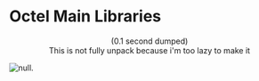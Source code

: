 # Octel Main Libraries

<center>(0.1 second dumped)</center>
<center>This is not fully unpack because i'm too lazy to make it</center>


![null](https://cdn.discordapp.com/attachments/1073241823050465320/1073975718150684702/image.png "Skull").
